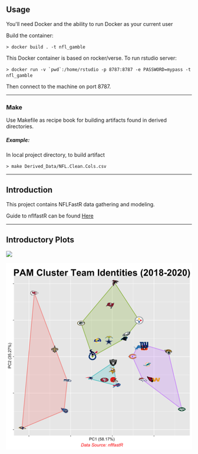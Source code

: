 Usage
-----

You'll need Docker and the ability to run Docker as your current user

Build the container:

    > docker build . -t nfl_gamble
    
This Docker container is based on rocker/verse. To run rstudio server:

    > docker run -v `pwd`:/home/rstudio -p 8787:8787 -e PASSWORD=mypass -t nfl_gamble
    
Then connect to the machine on port 8787.

***

### Make
Use Makefile as recipe book for building artifacts found in derived directories. 

##### Example:
In local project directory, to build artifact

    > make Derived_Data/NFL.Clean.Cols.csv
    
***

Introduction
------------

This project contains NFLFastR data gathering and modeling.  

Guide to nflfastR can be found [Here](https://cran.r-project.org/web/packages/nflfastR/readme/README.html)

***

Introductory Plots
------------------


![](README_Graphics/Forced.Fumbles.2020.gif)

![](README_Graphics/PAM.Cluster.Logos.png)

